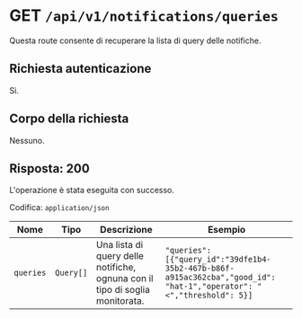 # GET `/api/v1/notifications/queries`

Questa route consente di recuperare la lista di query delle notifiche.

## Richiesta autenticazione

Sì.

## Corpo della richiesta

Nessuno.

## Risposta: 200

L'operazione è stata eseguita con successo.

Codifica: `application/json`

<!--raw-typst
#figure(
   table(
        columns: (1fr, 2fr, 2fr, 4fr),
        inset: 5pt,
        align: horizon,
        table.header(
            [#text(fill:white)[Nome]],
            [#text(fill:white)[Tipo]],
            [#text(fill:white)[Descrizione]],
            [#text(fill:white)[Esempio]],
        ),
        [`queries`], [`Query[]`], [ Una lista di query delle notifiche, ognuna con il tipo di soglia monitorata.], [`"queries": [{"query_id":"39dfe1b4-35b2-467b-b86f-a915ac362cba","good_id": "hat-1","operator": "<","threshold": 5}]`],
   ),
   caption: [Risposta di GET `/notifications/queries`],
)
-->

<!--typst-begin-exclude-->
| Nome | Tipo | Descrizione | Esempio |
| ------- | ----------------- | ------------------------------------------------------------------------------------------- | ------------------------------------------------------------------------------------------------------------------------------------------------------------------- |
| `queries` | `Query[]` | Una lista di query delle notifiche, ognuna con il tipo di soglia monitorata. | `"queries": [{"query_id":"39dfe1b4-35b2-467b-b86f-a915ac362cba","good_id": "hat-1","operator": "<","threshold": 5}]` |
<!--typst-end-exclude-->
